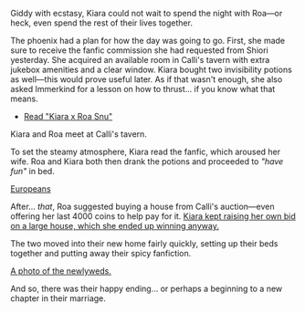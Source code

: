 <!-- title: And so, Sesbian Lex. -->

Giddy with ecstasy, Kiara could not wait to spend the night with Roa—or heck, even spend the rest of their lives together.

The phoenix had a plan for how the day was going to go. First, she made sure to receive the fanfic commission she had requested from Shiori yesterday. She acquired an available room in Calli's tavern with extra jukebox amenities and a clear window. Kiara bought two invisibility potions as well—this would prove useful later. As if that wasn't enough, she also asked Immerkind for a lesson on how to thrust... if you know what that means.

- [Read "Kiara x Roa Snu"](#text:kiara-roa-snu)

Kiara and Roa meet at Calli's tavern.

To set the steamy atmosphere, Kiara read the fanfic, which aroused her wife. Roa and Kiara both then drank the potions and proceeded to _"have fun"_ in bed.

[Europeans](#embed:https://www.youtube.com/live/8E8Dsgs5e50?si=Cfv40DbMZLJijbq9&t=2031)

After... _that_, Roa suggested buying a house from Calli's auction—even offering her last 4000 coins to help pay for it. [Kiara kept raising her own bid on a large house, which she ended up winning anyway.](https://www.youtube.com/live/8E8Dsgs5e50?si=RxtfN_wMGm29Xkzv&t=3612)

The two moved into their new home fairly quickly, setting up their beds together and putting away their spicy fanfiction.

[A photo of the newlyweds.](#embed:https://www.youtube.com/live/8E8Dsgs5e50?si=ekcHIcDyu86fONhG&t=5322)

And so, there was their happy ending... or perhaps a beginning to a new chapter in their marriage.
